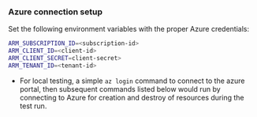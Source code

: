 ### Azure connection setup
Set the following environment variables with the proper Azure credentials:

```bash
ARM_SUBSCRIPTION_ID=<subscription-id>
ARM_CLIENT_ID=<client-id>
ARM_CLIENT_SECRET=client-secret>
ARM_TENANT_ID=<tenant-id>
```
* For local testing, a simple `az login` command to connect to the azure portal, then subsequent commands listed below would run by connecting to Azure for creation and destroy of resources during the test run.
